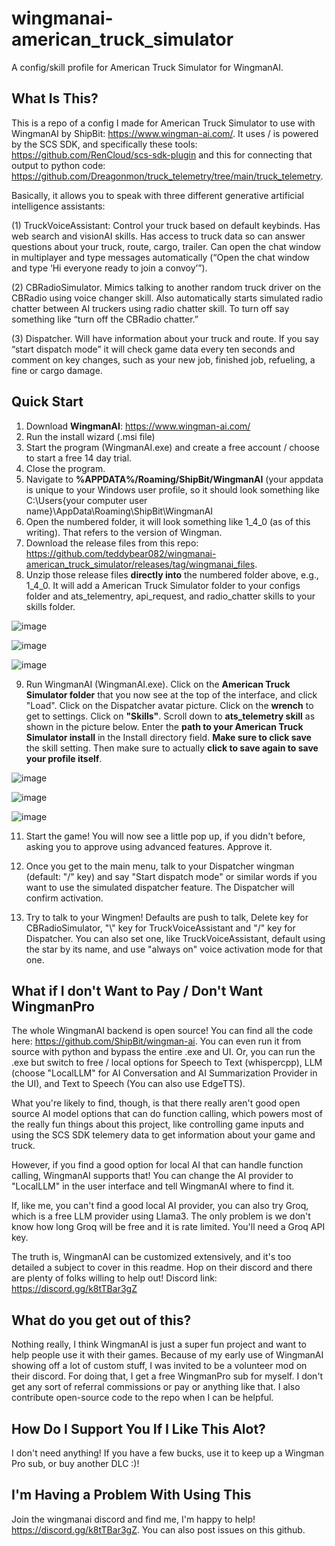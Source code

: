 # wingmanai-american_truck_simulator
 A config/skill profile for American Truck Simulator for WingmanAI.

## What Is This?
This is a repo of a config I made for American Truck Simulator to use with WingmanAI by ShipBit: https://www.wingman-ai.com/.  It uses / is powered by the SCS SDK, and specifically these tools: https://github.com/RenCloud/scs-sdk-plugin and this for connecting that output to python code: https://github.com/Dreagonmon/truck_telemetry/tree/main/truck_telemetry.

Basically, it allows you to speak with three different generative artificial intelligence assistants:

(1) TruckVoiceAssistant: Control your truck based on default keybinds.  Has web search and visionAI skills.  Has access to truck data so can answer questions about your truck, route, cargo, trailer. Can open the chat window in multiplayer and type messages automatically (“Open the chat window and type ‘Hi everyone ready to join a convoy’”).

(2) CBRadioSimulator.  Mimics talking to another random truck driver on the CBRadio using voice changer skill.  Also automatically starts simulated radio chatter between AI truckers using radio chatter skill.  To turn off say something like “turn off the CBRadio chatter.”

(3) Dispatcher.  Will have information about your truck and route.  If you say “start dispatch mode” it will check game data every ten seconds and comment on key changes, such as your new job, finished job, refueling, a fine or cargo damage.

## Quick Start

1. Download **WingmanAI**: https://www.wingman-ai.com/
2. Run the install wizard (.msi file)
3. Start the program (WingmanAI.exe) and create a free account / choose to start a free 14 day trial.
4. Close the program.
5. Navigate to **%APPDATA%/Roaming/ShipBit/WingmanAI** (your appdata is unique to your Windows user profile, so it should look something like C:\Users\{your computer user name}\AppData\Roaming\ShipBit\WingmanAI
6. Open the numbered folder, it will look something like 1_4_0 (as of this writing).  That refers to the version of Wingman.
7. Download the release files from this repo: https://github.com/teddybear082/wingmanai-american_truck_simulator/releases/tag/wingmanai_files.
8. Unzip those release files **directly into** the numbered folder above, e.g., 1_4_0.  It will add a American Truck Simulator folder to your configs folder and ats_telementry, api_request, and radio_chatter skills to your skills folder.

![image](https://github.com/teddybear082/wingmanai-american_truck_simulator/assets/87204721/4ac17ccf-94aa-4b4c-969a-943a26761b1c)

![image](https://github.com/teddybear082/wingmanai-american_truck_simulator/assets/87204721/4fba2b41-609e-447d-836b-ee55e2639ef6)

![image](https://github.com/teddybear082/wingmanai-american_truck_simulator/assets/87204721/de84133b-21c1-4bb9-9ee8-5757afdb9812)



9. Run WingmanAI (WingmanAI.exe).  Click on the **American Truck Simulator folder** that you now see at the top of the interface, and click "Load".  Click on the Dispatcher avatar picture.  Click on the **wrench** to get to settings.  Click on **"Skills"**.  Scroll down to **ats_telemetry skill** as shown in the picture below. 
Enter the **path to your American Truck Simulator install** in the Install directory field.  **Make sure to click save** the skill setting.  Then make sure to actually **click to save again to save your profile itself**.

![image](https://github.com/teddybear082/wingmanai-american_truck_simulator/assets/87204721/6156e3f8-fad3-4fd1-ac38-4ba2fa911104)

![image](https://github.com/teddybear082/wingmanai-american_truck_simulator/assets/87204721/c7a61db2-5189-44dd-85ee-37297d65fcd9)

![image](https://github.com/teddybear082/wingmanai-american_truck_simulator/assets/87204721/4d35a4f7-45d6-4f7f-949e-db64bcd5d3eb)


11.	Start the game! You will now see a little pop up, if you didn't before, asking you to approve using advanced features.  Approve it.

12.	Once you get to the main menu, talk to your Dispatcher wingman (default: "/" key) and say "Start dispatch mode" or similar words if you want to use the simulated dispatcher feature.  The Dispatcher will confirm activation.

13. Try to talk to your Wingmen! Defaults are push to talk, Delete key for CBRadioSimulator, "\\" key for TruckVoiceAssistant and "/" key for Dispatcher.  You can also set one, like TruckVoiceAssistant, default using the star by its name, and use "always on" voice activation mode for that one.


## What if I don't Want to Pay / Don't Want WingmanPro

The whole WingmanAI backend is open source!  You can find all the code here: https://github.com/ShipBit/wingman-ai.  You can even run it from source with python and bypass the entire .exe and UI.  Or, you can run the .exe but switch to free / local options for Speech to Text (whispercpp), LLM (choose "LocalLLM" for AI Conversation and AI Summarization Provider in the UI), and Text to Speech (You can also use EdgeTTS).

What you're likely to find, though, is that there really aren't good open source AI model options that can do function calling, which powers most of the really fun things about this project, like controlling game inputs and using the SCS SDK telemery data to get information about your game and truck.  

However, if you find a good option for local AI that can handle function calling, WingmanAI supports that!  You can change the AI provider to "LocalLLM" in the user interface and tell WingmanAI where to find it.

If, like me, you can't find a good local AI provider, you can also try Groq, which is a free LLM provider using Llama3.  The only problem is we don't know how long Groq will be free and it is rate limited. You'll need a Groq API key.

The truth is, WingmanAI can be customized extensively, and it's too detailed a subject to cover in this readme.  Hop on their discord and there are plenty of folks willing to help out!  Discord link: https://discord.gg/k8tTBar3gZ


## What do you get out of this?

Nothing really, I think WingmanAI is just a super fun project and want to help people use it with their games.  Because of my early use of WingmanAI showing off a lot of custom stuff, I was invited to be a volunteer mod on their discord.  For doing that, I get a free WingmanPro sub for myself.  I don't get any sort of referral commissions or pay or anything like that.  I also contribute open-source code to the repo when I can be helpful.

## How Do I Support You If I Like This Alot?

I don't need anything! If you have a few bucks, use it to keep up a Wingman Pro sub, or buy another DLC :)!

## I'm Having a Problem With Using This

Join the wingmanai discord and find me, I'm happy to help! https://discord.gg/k8tTBar3gZ.  You can also post issues on this github.
